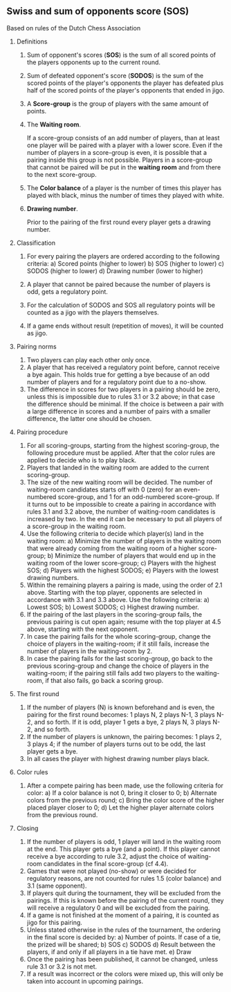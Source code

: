 
Swiss and sum of opponents score (SOS)
--------------------------------------

Based on rules of the Dutch Chess Association

1. Definitions

    1. Sum of opponent's scores (**SOS**) is the sum of all scored points of the players opponents
       up to the current round.

    2. Sum of defeated opponent's score (**SODOS**) is the sum of the scored points of the player's opponents 
       the player has defeated plus half of the scored points of the player's opponents that
       ended in jigo.

    3. A **Score-group** is the group of players with the same amount of points.

    4. The **Waiting room**.

       If a score-group consists of an add number of players, than at least one player will be
       paired with a player with a lower score. Even if the number of players in a score-group
       is even, it is possible that a pairing inside this group is not possible. Players in a
       score-group that cannot be paired will be put in the **waiting room** and from there to the
       next score-group.

    5. The **Color balance** of a player is the number of times this player has played with black,
       minus the number of times they played with white.

    6. **Drawing number**.

       Prior to the pairing of the first round every player gets a drawing number.

2. Classification

    1. For every pairing the players are ordered according to the following criteria:
       a) Scored points (higher to lower)
       b) SOS (higher to lower)
       c) SODOS (higher to lower)
       d) Drawing number (lower to higher)

    2. A player that cannot be paired because the number of players is odd, gets a regulatory point.
    3. For the calculation of SODOS and SOS all regulatory points will be counted as a jigo with 
       the players themselves.
    4. If a game ends without result (repetition of moves), it will be counted as jigo.

3. Pairing norms

    1. Two players can play each other only once.
    2. A player that has received a regulatory point before, cannot receive a bye again. 
       This holds true for getting a bye because of an odd number of players and for a
       regulatory point due to a no-show.
    3. The difference in scores for two players in a pairing should be zero, unless this is 
       impossible due to rules 3.1 or 3.2 above; in that case the difference should be minimal.
       If the choice is between a pair with a large difference in scores and a number of pairs with a
       smaller difference, the latter one should be chosen.

4. Pairing procedure

    1. For all scoring-groups, starting from the highest scoring-group, the following procedure
       must be applied. After that the color rules are applied to decide who is to play black.
    2. Players that landed in the waiting room are added to the current scoring-group.
    3. The size of the new waiting room will be decided. The number of waiting-room candidates
       starts off with 0 (zero) for an even-numbered score-group, and 1 for an odd-numbered
       score-group. If it turns out to be impossible to create a pairing in accordance with 
       rules 3.1 and 3.2 above, the number of waiting-room candidates is increased by two.
       In the end it can be necessary to put all players of a score-group in the waiting room.
    4. Use the following criteria to decide which player(s) land in the waiting room:
       a) Minimize the number of players in the waiting room that were already coming from the
          waiting room of a higher score-group;
       b) Minimize the number of players that would end up in the waiting room of the lower score-group;
       c) Players with the highest SOS;
       d) Players with the highest SODOS;
       e) Players with the lowest drawing numbers.
    5. Within the remaining players a pairing is made, using the order of 2.1 above. Starting with
       the top player, opponents are selected in accordance with 3.1 and 3.3 above. Use the
       following criteria:
       a) Lowest SOS;
       b) Lowest SODOS;
       c) Highest drawing number.
    6. If the pairing of the last players in the scoring-group fails, the previous pairing is 
       cut open again; resume with the top player at 4.5 above, starting with the next opponent.
    7. In case the pairing fails for the whole scoring-group, change the choice of players in
       the waiting-room; if it still fails, increase the number of players in the waiting-room
       by 2.
    8. In case the pairing fails for the last scoring-group, go back to the previous scoring-group
       and change the choice of players in the waiting-room; if the pairing still fails add two
       players to the waiting-room, if that also fails, go back a scoring group.

5. The first round

    1. If the number of players (N) is known beforehand and is even, the pairing for the first round
       becomes: 1 plays N, 2 plays N-1, 3 plays N-2, and so forth. If it is odd, player 1 gets a
       bye, 2 plays N, 3 plays N-2, and so forth.
    2. If the number of players is unknown, the pairing becomes: 1 plays 2, 3 plays 4; if the number
       of players turns out to be odd, the last player gets a bye.
    3. In all cases the player with highest drawing number plays black.

6. Color rules
  
    1. After a compete pairing has been made, use the following criteria for color:
       a) If a color balance is not 0, bring it closer to 0;
       b) Alternate colors from the previous round;
       c) Bring the color score of the higher placed player closer to 0;
       d) Let the higher player alternate colors from the previous round.

7. Closing

    1. If the number of players is odd, 1 player will land in the waiting room at the end.
       This player gets a bye (and a point). If this player cannot receive a bye according to
       rule 3.2, adjust the choice of waiting-room candidates in the final score-group (cf 4.4).
    2. Games that were not played (no-show) or were decided for regulatory reasons, are not 
       counted for rules 1.5 (color balance) and 3.1 (same opponent).
    3. If players quit during the tournament, they will be excluded from the pairings. If this
       is known before the pairing of the current round, they will receive a regulatory 0 and
       will be excluded from the pairing.
    4. If a game is not finished at the moment of a pairing, it is counted as jigo for this
       pairing.
    5. Unless stated otherwise in the rules of the tournament, the ordering in the final score
       is decided by:
       a) Number of points. If case of a tie, the prized will be shared;
       b) SOS
       c) SODOS
       d) Result between the players, if and only if all players in a tie have met.
       e) Draw
    6. Once the pairing has been published, it cannot be changed, unless rule 3.1 or 3.2 is not met.
    7. If a result was incorrect or the colors were mixed up, this will only be taken into account
       in upcoming pairings.
       
